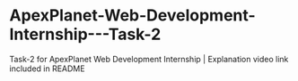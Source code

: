 # ApexPlanet-Web-Development-Internship---Task-2
Task-2 for ApexPlanet Web Development Internship | Explanation video link included in README
